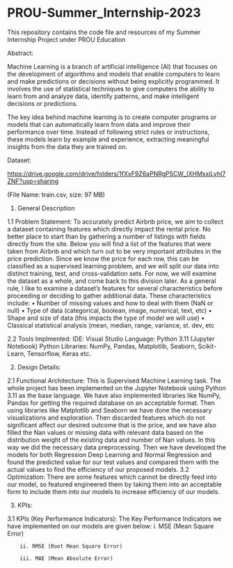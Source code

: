 # PROU-Summer_Internship-2023
This repository contains the code file and resources of my Summer Internship Project under PROU Education

Abstract:

  Machine Learning is a branch of artificial intelligence (AI) that focuses on the development of algorithms and models that enable computers to learn and make predictions or decisions without being explicitly programmed. It involves the use of statistical techniques to give computers the ability to learn from and analyze data, identify patterns, and make intelligent decisions or predictions.

  The key idea behind machine learning is to create computer programs or models that can automatically learn from data and improve their performance over time. Instead of following strict rules or instructions, these models learn by example and experience, extracting meaningful insights from the data they are trained on.

Dataset:

  https://drive.google.com/drive/folders/1fXxF9Z6aPNRgP5CW_IXHMsxiLyhI7ZNF?usp=sharing
  
  (File Name: train.csv, size: 97 MB)
  
1. General Description

  1.1 Problem Statement: To accurately predict Airbnb price, we aim to collect a dataset containing features which directly impact the rental price. No better place to start than by gathering a number of listings with fields directly from the site. Below you will find a list of the features that were taken from Airbnb and which turn out to be very important attributes in the price prediction. Since we know the price for each row, this can be classified as a supervised learning problem, and we will split our data into distinct training, test, and cross-validation sets. For now, we will examine the dataset as a whole, and come back to this division later. As a general rule, I like to examine a dataset’s features for several characteristics before proceeding or deciding to gather additional data. These characteristics include: 
  • Number of missing values and how to deal with them (NaN or null) 
  • Type of data (categorical, boolean, image, numerical, text, etc) 
  • Shape and size of data (this impacts the type of model we will use) 
  • Classical statistical analysis (mean, median, range, variance, st. dev, etc

  2.2 Tools Implmented: 
  IDE: Visual Studio
  Language: Python 3.11 (Jupyter Notebook)
  Python Libraries: NumPy, Pandas, Matplotlib, Seaborn, Scikit-Learn, Tensorflow, 
  Keras etc.
  
2. Design Details:

  2.1 Functional Architecture: This is Supervised Machine Learning task. The whole project has been implemented on the Jupyter Notebook using Python 3.11 as the base language. We have also implemented libraries like NumPy, Pandas for getting the required database on an acceptable format. Then using libraries like Matplotlib and Seaborn we have done the necessary visualizations and exploration. Then discarded features which do not significant affect our desired outcome that is the price, and we have also filled the Nan values or missing data with relevant data based on the distribution weight of the existing data and number of Nan values. In this way we did the necessary data preprocessing. Then we have developed the models for both Regression Deep Learning and Normal Regression and found the predicted value for our test values and compared them with the actual values to find the efficiency of our proposed models.
  3.2 Optimization: There are some features which cannot be directly feed into our model, so featured engineered them by taking them into an acceptable form to include them into our models to increase efficiency of our models.
  
3. KPIs:

  3.1 KPIs (Key Performance Indicators): The Key Performance Indicators we have implemented on our models are given below:
        i. MSE (Mean Square Error)
        
        ii. RMSE (Root Mean Square Error)
        
        iii. MAE (Mean Absolute Error)

